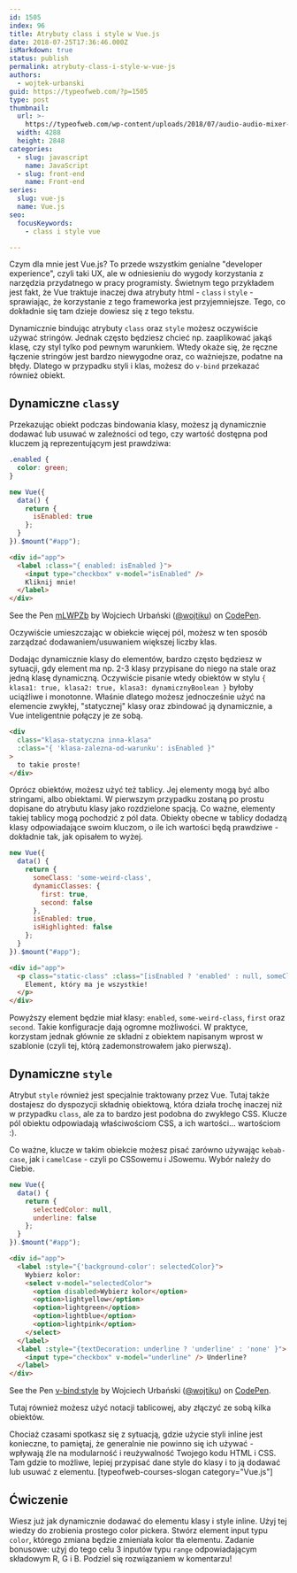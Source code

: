 ```yaml
---
id: 1505
index: 96
title: Atrybuty class i style w Vue.js
date: 2018-07-25T17:36:46.000Z
isMarkdown: true
status: publish
permalink: atrybuty-class-i-style-w-vue-js
authors:
  - wojtek-urbanski
guid: https://typeofweb.com/?p=1505
type: post
thumbnail:
  url: >-
    https://typeofweb.com/wp-content/uploads/2018/07/audio-audio-mixer-close-up-744321.jpg
  width: 4288
  height: 2848
categories:
  - slug: javascript
    name: JavaScript
  - slug: front-end
    name: Front-end
series:
  slug: vue-js
  name: Vue.js
seo:
  focusKeywords:
    - class i style vue

---
```

Czym dla mnie jest Vue.js? To przede wszystkim genialne "developer experience", czyli taki UX, ale w odniesieniu do wygody korzystania z narzędzia przydatnego w pracy programisty. Świetnym tego przykładem jest fakt, że Vue traktuje inaczej dwa atrybuty html - `class` i `style` - sprawiając, że korzystanie z tego frameworka jest przyjemniejsze. Tego, co dokładnie się tam dzieje dowiesz się z tego tekstu.

Dynamicznie bindując atrybuty `class` oraz `style` możesz oczywiście używać stringów. Jednak często będziesz chcieć np. zaaplikować jakąś klasę, czy styl tylko pod pewnym warunkiem. Wtedy okaże się, że ręczne łączenie stringów jest bardzo niewygodne oraz, co ważniejsze, podatne na błędy. Dlatego w przypadku styli i klas, możesz do `v-bind` przekazać również obiekt.

## Dynamiczne `class`y

Przekazując obiekt podczas bindowania klasy, możesz ją dynamicznie dodawać lub usuwać w zależności od tego, czy wartość dostępna pod kluczem ją reprezentującym jest prawdziwa:

```css
.enabled {
  color: green;
}
```
```javascript
new Vue({
  data() {
    return {
      isEnabled: true
    };
  }
}).$mount("#app");
```
```html
<div id="app">
  <label :class="{ enabled: isEnabled }">
    <input type="checkbox" v-model="isEnabled" />
    Kliknij mnie!
  </label>
</div>
```
<p data-height="265" data-theme-id="0" data-slug-hash="mLWPZb" data-default-tab="result" data-user="wojtiku" data-embed-version="2" data-pen-title="mLWPZb" class="codepen">See the Pen <a href="https://codepen.io/wojtiku/pen/mLWPZb/">mLWPZb</a> by Wojciech Urbański (<a href="https://codepen.io/wojtiku">@wojtiku</a>) on <a href="https://codepen.io">CodePen</a>.</p>

Oczywiście umieszczając w obiekcie więcej pól, możesz w ten sposób zarządzać dodawaniem/usuwaniem większej liczby klas.

Dodając dynamicznie klasy do elementów, bardzo często będziesz w sytuacji, gdy element ma np. 2-3 klasy przypisane do niego na stale oraz jedną klasę dynamiczną. Oczywiście pisanie wtedy obiektów w stylu `{ klasa1: true, klasa2: true, klasa3: dynamicznyBoolean }` byłoby uciążliwe i monotonne. Właśnie dlatego możesz jednocześnie użyć na elemencie zwykłej, "statycznej" klasy oraz zbindować ją dynamicznie, a Vue inteligentnie połączy je ze sobą.

```html
<div
  class="klasa-statyczna inna-klasa"
  :class="{ 'klasa-zalezna-od-warunku': isEnabled }"
>
  to takie proste!
</div>
```

Oprócz obiektów, możesz użyć też tablicy. Jej elementy mogą być albo stringami, albo obiektami. W pierwszym przypadku zostaną po prostu dopisane do atrybutu klasy jako rozdzielone spacją. Co ważne, elementy takiej tablicy mogą pochodzić z pól data. Obiekty obecne w tablicy dodadzą klasy odpowiadające swoim kluczom, o ile ich wartości będą prawdziwe - dokładnie tak, jak opisałem to wyżej.

```javascript
new Vue({
  data() {
    return {
      someClass: 'some-weird-class',
      dynamicClasses: {
        first: true,
        second: false
      },
      isEnabled: true,
      isHighlighted: false
    };
  }
}).$mount("#app");
```
```html
<div id="app">
  <p class="static-class" :class="[isEnabled ? 'enabled' : null, someClass, dynamicClasses, {highlighted: isHighlighted}]">
    Element, który ma je wszystkie!
  </p>
</div>
```
Powyższy element będzie miał klasy: `enabled`, `some-weird-class`, `first` oraz `second`. Takie konfiguracje dają ogromne możliwości. W praktyce, korzystam jednak głównie ze składni z obiektem napisanym wprost w szablonie (czyli tej, którą zademonstrowałem jako pierwszą).

## Dynamiczne `style`

Atrybut `style` również jest specjalnie traktowany przez Vue. Tutaj także dostajesz do dyspozycji składnię obiektową, która działa trochę inaczej niż w przypadku `class`, ale za to bardzo jest podobna do zwykłego CSS. Klucze pól obiektu odpowiadają właściwościom CSS, a ich wartości... wartościom :).

Co ważne, klucze w takim obiekcie możesz pisać zarówno używając `kebab-case`, jak i `camelCase` - czyli po CSSowemu i JSowemu. Wybór należy do Ciebie.

```javascript
new Vue({
  data() {
    return {
      selectedColor: null,
      underline: false
    };
  }
}).$mount("#app");
```
```html
<div id="app">
  <label :style="{'background-color': selectedColor}">
    Wybierz kolor:
    <select v-model="selectedColor">
      <option disabled>Wybierz kolor</option>
      <option>lightyellow</option>
      <option>lightgreen</option>
      <option>lightblue</option>
      <option>lightpink</option>
    </select>
  </label>
  <label :style="{textDecoration: underline ? 'underline' : 'none' }">
    <input type="checkbox" v-model="underline" /> Underline?
  </label>
</div>
```
<p data-height="265" data-theme-id="0" data-slug-hash="bMqwom" data-default-tab="result" data-user="wojtiku" data-embed-version="2" data-pen-title="v-bind:style" class="codepen">See the Pen <a href="https://codepen.io/wojtiku/pen/bMqwom/">v-bind:style</a> by Wojciech Urbański (<a href="https://codepen.io/wojtiku">@wojtiku</a>) on <a href="https://codepen.io">CodePen</a>.</p>

Tutaj również możesz użyć notacji tablicowej, aby złączyć ze sobą kilka obiektów.

Chociaż czasami spotkasz się z sytuacją, gdzie użycie styli inline jest konieczne, to pamiętaj, że generalnie nie powinno się ich używać - wpływają źle na modularność i reużywalność Twojego kodu HTML i CSS. Tam gdzie to możliwe, lepiej przypisać dane style do klasy i to ją dodawać lub usuwać z elementu. [typeofweb-courses-slogan category="Vue.js"]

## Ćwiczenie

Wiesz już jak dynamicznie dodawać do elementu klasy i style inline. Użyj tej wiedzy do zrobienia prostego color pickera. Stwórz element input typu `color`, którego zmiana będzie zmieniała kolor tła elementu. Zadanie bonusowe: użyj do tego celu 3 inputów typu `range` odpowiadającym składowym R, G i B. Podziel się rozwiązaniem w komentarzu!
